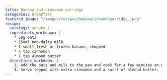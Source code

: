 ```yaml
---
title: Banana and cinnamon porridge
categories: breakfast
featured_image: "/images/recipes/bananacinnamonporridge.jpeg"
recipe:
  servings: serves 1
  ingredients_markdown: |-
    * 50g oats
    * 150ml non-dairy milk
    * 1 small fresh or frozen banana, chopped
    * ½ tsp cinnamon
    * 1 tsp almond butter
  directions_markdown: |-
    1. Add the oats and milk to the pan and cook for a few minutes on a medium heat, stirring frequently. Add the banana and continue to cook until heated through. Stir in the cinnamon.
    3. Serve topped with extra cinnamon and a swirl of almond butter.
---
```

